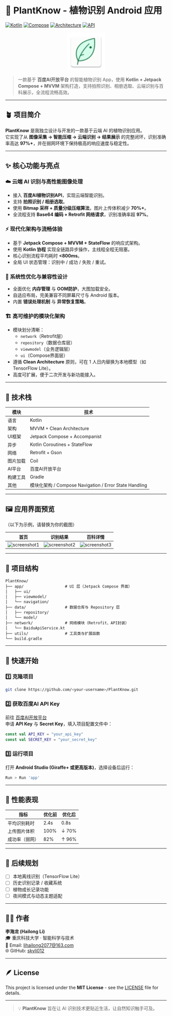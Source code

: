 # 🌿 PlantKnow - 植物识别 Android 应用
[![Kotlin](https://img.shields.io/badge/Kotlin-1.9.0-blue.svg?logo=kotlin)](https://kotlinlang.org)
[![Compose](https://img.shields.io/badge/Jetpack%20Compose-1.5.0-brightgreen.svg)](https://developer.android.com/jetpack/compose)
[![Architecture](https://img.shields.io/badge/Architecture-MVVM%20%2B%20Coroutines-orange.svg)](https://developer.android.com/topic/architecture)
[![API](https://img.shields.io/badge/API-21%2B-yellow.svg)](https://android-arsenal.com/api?level=21)
<div align="center">
  <img src="docs/icons/ic_launcher.webp" alt="PlantKnow App Icon" width="120" />
</div>

> 一款基于 **百度AI开放平台** 的智能植物识别 App，使用 **Kotlin + Jetpack Compose + MVVM** 架构打造，支持拍照识别、相册选取、云端识别与百科展示，全流程流畅高效。

---

## 🪴 项目简介

**PlantKnow** 是我独立设计与开发的一款基于云端 AI 的植物识别应用。  
它实现了从 **图像采集 → 智能压缩 → 云端识别 → 结果展示** 的完整闭环，识别准确率高达 **97%+**，并在弱网环境下保持极高的响应速度与稳定性。

---

## ✨ 核心功能与亮点

### ☁️ 云端 AI 识别与高性能图像处理
- 接入 **百度AI植物识别API**，实现云端智能识别。
- 支持 **拍照识别 / 相册选取**。
- 使用 **Bitmap 采样 + 质量分级压缩算法**，图片上传体积减少 **70%+**。
- 全流程支持 **Base64 编码 + Retrofit 网络请求**，识别准确率超 **97%**。

### ⚡ 现代化架构与流畅体验
- 基于 **Jetpack Compose + MVVM + StateFlow** 的响应式架构。
- 使用 **Kotlin 协程** 实现全链路异步操作，主线程全程无阻塞。
- 核心识别流程平均耗时 **<800ms**。
- 全局 UI 状态管理：识别中 / 成功 / 失败 / 重试。

### 🧩 系统性优化与兼容性设计
- 全面优化 **内存管理** 与 **OOM防护**，大图加载安全。
- 自适应布局，完美兼容不同屏幕尺寸与 Android 版本。
- 内置 **错误处理机制** 与 **异常恢复策略**。

### 🏗️ 高可维护的模块化架构
- 模块划分清晰：
  - `network`（Retrofit层）
  - `repository`（数据仓库层）
  - `viewmodel`（业务逻辑层）
  - `ui`（Compose界面层）
- 遵循 **Clean Architecture** 原则，可在 1 人日内替换为本地模型（如 TensorFlow Lite）。
- 高度可扩展，便于二次开发与新功能接入。

---

## 🧰 技术栈

| 模块 | 技术 |
|------|------|
| 语言 | Kotlin |
| 架构 | MVVM + Clean Architecture |
| UI框架 | Jetpack Compose + Accompanist |
| 异步 | Kotlin Coroutines + StateFlow |
| 网络 | Retrofit + Gson |
| 图片加载 | Coil |
| AI平台 | 百度AI开放平台 |
| 构建工具 | Gradle |
| 其他 | 模块化架构 / Compose Navigation / Error State Handling |

---

## 🖼️ 应用界面预览

（以下为示例，请替换为你的截图）

| 首页 | 识别结果 | 百科详情 |
|------|-----------|----------|
| ![screenshot1](docs/screenshot1.png) | ![screenshot2](docs/screenshot2.png) | ![screenshot3](docs/screenshot3.png) |

---

## 📂 项目结构

```
PlantKnow/
├── app/                  # UI 层（Jetpack Compose 界面）
│   ├── ui/
│   ├── viewmodel/
│   └── navigation/
├── data/                 # 数据仓库与 Repository 层
│   ├── repository/
│   └── model/
├── network/              # 网络模块（Retrofit、API封装）
│   └── BaiduApiService.kt
├── utils/                # 工具类与扩展函数
└── build.gradle
```

---

## 🚀 快速开始

### 1️⃣ 克隆项目
```bash
git clone https://github.com/<your-username>/PlantKnow.git
```

### 2️⃣ 获取百度AI API Key
前往 [百度AI开放平台](https://ai.baidu.com/tech/imagerecognition/plant)  
申请 **API Key** 与 **Secret Key**，填入项目配置文件中：

```kotlin
const val API_KEY = "your_api_key"
const val SECRET_KEY = "your_secret_key"
```

### 3️⃣ 运行项目
打开 **Android Studio (Giraffe+ 或更高版本)**，选择设备后运行：

```bash
Run > Run 'app'
```

---

## 🧪 性能表现

| 指标 | 优化前 | 优化后 |
|------|--------|--------|
| 平均识别耗时 | 2.4s | 0.8s |
| 上传图片体积 | 100% | ↓ 70% |
| 成功率（弱网） | 82% | ↑ 96% |

---

## 🧠 后续规划
- [ ] 本地离线识别（TensorFlow Lite）
- [ ] 历史识别记录 / 收藏系统
- [ ] 植物成长记录功能
- [ ] 夜间模式与动态主题适配

---

## 👨‍💻 作者

**李海龙 (Hailong Li)**  
🎓 重庆科技大学 · 智能科学与技术  
📧 Email: lihailong2077@163.com  
🌐 GitHub: [skyli012]([https://github.com/your-username](https://github.com/skyli012))

---

## 🪶 License

This project is licensed under the **MIT License** - see the [LICENSE](LICENSE) file for details.

---

> 💡 **PlantKnow** 旨在让 AI 识别技术更贴近生活，让自然知识触手可及。
